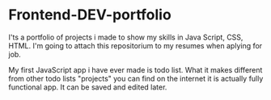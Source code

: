 # Frontend-DEV-portfolio
I'ts a portfolio of projects i made to show my skills in Java Script, CSS, HTML. I'm going to attach this repositorium to my resumes when aplying for job.

My first JavaScript app i have ever made is todo list. What it makes different from other todo lists "projects" you can find on the internet it is actually fully functional app. It can be saved and edited later.

